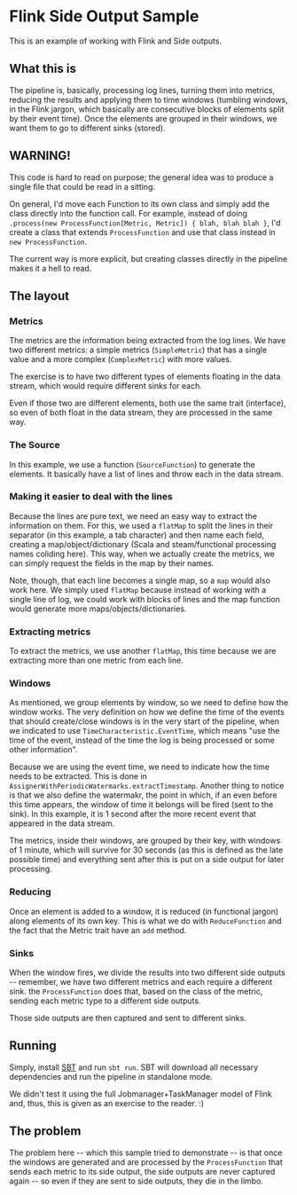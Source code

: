 # Flink Side Output Sample

This is an example of working with Flink and Side outputs.

## What this is

The pipeline is, basically, processing log lines, turning them into metrics,
reducing the results and applying them to time windows (tumbling windows, in
the Flink jargon, which basically are consecutive blocks of elements split by
their event time). Once the elements are grouped in their windows, we want
them to go to different sinks (stored).

## WARNING!

This code is hard to read on purpose; the general idea was to produce a single
file that could be read in a sitting.

On general, I'd move each Function to its own class and simply add the class
directly into the function call. For example, instead of doing `.process(new
ProcessFunction[Metric, Metric]) { blah, blah blah }`, I'd create a class that
extends `ProcessFunction` and use that class instead in `new ProcessFunction`.

The current way is more explicit, but creating classes directly in the pipeline
makes it a hell to read.

## The layout

### Metrics

The metrics are the information being extracted from the log lines. We have
two different metrics: a simple metrics (`SimpleMetric`) that has a single
value and a more complex (`ComplexMetric`) with more values.

The exercise is to have two different types of elements floating in the data
stream, which would require different sinks for each.

Even if those two are different elements, both use the same trait (interface),
so even of both float in the data stream, they are processed in the same way.

### The Source

In this example, we use a function (`SourceFunction`) to generate the
elements. It basically have a list of lines and throw each in the data stream.

### Making it easier to deal with the lines

Because the lines are pure text, we need an easy way to extract the
information on them. For this, we used a `flatMap` to split the lines in their
separator (in this example, a tab character) and then name each field,
creating a map/object/dictionary (Scala and steam/functional processing names
coliding here). This way, when we actually create the metrics, we can simply
request the fields in the map by their names.

Note, though, that each line becomes a single map, so a `map` would also work
here. We simply used `flatMap` because instead of working with a single line
of log, we could work with blocks of lines and the map function would generate
more maps/objects/dictionaries.

### Extracting metrics

To extract the metrics, we use another `flatMap`, this time because we are
extracting more than one metric from each line.

### Windows

As mentioned, we group elements by window, so we need to define how the window
works. The very definition on how we define the time of the events that should
create/close windows is in the very start of the pipeline, when we indicated
to use `TimeCharacteristic.EventTime`, which means "use the time of the event,
instead of the time the log is being processed or some other information".

Because we are using the event time, we need to indicate how the time needs to
be extracted. This is done in
`AssignerWithPeriodicWatermarks.extractTimestamp`. Another thing to notice is
that we also define the watermakr, the point in which, if an even before this
time appears, the window of time it belongs will be fired (sent to the sink).
In this example, it is 1 second after the more recent event that appeared in
the data stream.

The metrics, inside their windows, are grouped by their key, with windows of 1
minute, which will survive for 30 seconds (as this is defined as the late
possible time) and everything sent after this is put on a side output for
later processing.

### Reducing

Once an element is added to a window, it is reduced (in functional jargon)
along elements of its own key. This is what we do with `ReduceFunction` and
the fact that the Metric trait have an `add` method.

### Sinks

When the window fires, we divide the results into two different side outputs
-- remember, we have two different metrics and each require a different sink.
the `ProcessFunction` does that, based on the class of the metric, sending
each metric type to a different side outputs.

Those side outputs are then captured and sent to different sinks.

## Running

Simply, install [SBT](https://www.scala-sbt.org/) and run `sbt run`. SBT will
download all necessary dependencies and run the pipeline in standalone mode.

We didn't test it using the full Jobmanager+TaskManager model of Flink and,
thus, this is given as an exercise to the reader. :)

## The problem

The problem here -- which this sample tried to demonstrate -- is that once the
windows are generated and are processed by the `ProcessFunction` that sends
each metric to its side output, the side outputs are never captured again --
so even if they are sent to side outputs, they die in the limbo.
